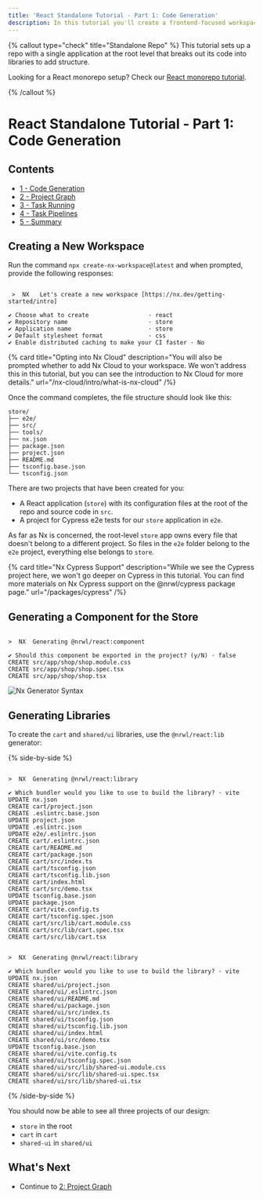 ```yaml
---
title: 'React Standalone Tutorial - Part 1: Code Generation'
description: In this tutorial you'll create a frontend-focused workspace with Nx.
---
```


{% callout type="check" title="Standalone Repo" %}
This tutorial sets up a repo with a single application at the root level that breaks out its code into libraries to add structure.

Looking for a React monorepo setup? Check our [React monorepo tutorial](/react-tutorial/1-code-generation).

{% /callout %}

# React Standalone Tutorial - Part 1: Code Generation

## Contents

- [1 - Code Generation](/react-standalone-tutorial/1-code-generation)
- [2 - Project Graph](/react-standalone-tutorial/2-project-graph)
- [3 - Task Running](/react-standalone-tutorial/3-task-running)
- [4 - Task Pipelines](/react-standalone-tutorial/4-task-pipelines)
- [5 - Summary](/react-standalone-tutorial/5-summary)

## Creating a New Workspace

Run the command `npx create-nx-workspace@latest` and when prompted, provide the following responses:

```{% command="npx create-nx-workspace@latest" path="~" %}

 >  NX   Let's create a new workspace [https://nx.dev/getting-started/intro]

✔ Choose what to create                 · react
✔ Repository name                       · store
✔ Application name                      · store
✔ Default stylesheet format             · css
✔ Enable distributed caching to make your CI faster · No
```

{% card title="Opting into Nx Cloud" description="You will also be prompted whether to add Nx Cloud to your workspace. We won't address this in this tutorial, but you can see the introduction to Nx Cloud for more details." url="/nx-cloud/intro/what-is-nx-cloud" /%}

Once the command completes, the file structure should look like this:

```treeview
store/
├── e2e/
├── src/
├── tools/
├── nx.json
├── package.json
├── project.json
├── README.md
├── tsconfig.base.json
└── tsconfig.json
```

There are two projects that have been created for you:

- A React application (`store`) with its configuration files at the root of the repo and source code in `src`.
- A project for Cypress e2e tests for our `store` application in `e2e`.

As far as Nx is concerned, the root-level `store` app owns every file that doesn't belong to a different project. So files in the `e2e` folder belong to the `e2e` project, everything else belongs to `store`.

{% card title="Nx Cypress Support" description="While we see the Cypress project here, we won't go deeper on Cypress in this tutorial. You can find more materials on Nx Cypress support on the @nrwl/cypress package page." url="/packages/cypress" /%}

## Generating a Component for the Store

```{% command="npx nx g @nrwl/react:component shop" path="~/store" %}

>  NX  Generating @nrwl/react:component

✔ Should this component be exported in the project? (y/N) · false
CREATE src/app/shop/shop.module.css
CREATE src/app/shop/shop.spec.tsx
CREATE src/app/shop/shop.tsx
```

![Nx Generator Syntax](/shared/react-standalone-tutorial/generator-syntax.svg)

## Generating Libraries

To create the `cart` and `shared/ui` libraries, use the `@nrwl/react:lib` generator:

{% side-by-side %}

```{% command="npx nx g @nrwl/react:library cart" path="~/store" %}

>  NX  Generating @nrwl/react:library

✔ Which bundler would you like to use to build the library? · vite
UPDATE nx.json
CREATE cart/project.json
CREATE .eslintrc.base.json
UPDATE project.json
UPDATE .eslintrc.json
UPDATE e2e/.eslintrc.json
CREATE cart/.eslintrc.json
CREATE cart/README.md
CREATE cart/package.json
CREATE cart/src/index.ts
CREATE cart/tsconfig.json
CREATE cart/tsconfig.lib.json
CREATE cart/index.html
CREATE cart/src/demo.tsx
UPDATE tsconfig.base.json
UPDATE package.json
CREATE cart/vite.config.ts
CREATE cart/tsconfig.spec.json
CREATE cart/src/lib/cart.module.css
CREATE cart/src/lib/cart.spec.tsx
CREATE cart/src/lib/cart.tsx
```

```{% command="npx nx g @nrwl/react:lib shared/ui" path="~/store" %}

>  NX  Generating @nrwl/react:library

✔ Which bundler would you like to use to build the library? · vite
UPDATE nx.json
CREATE shared/ui/project.json
CREATE shared/ui/.eslintrc.json
CREATE shared/ui/README.md
CREATE shared/ui/package.json
CREATE shared/ui/src/index.ts
CREATE shared/ui/tsconfig.json
CREATE shared/ui/tsconfig.lib.json
CREATE shared/ui/index.html
CREATE shared/ui/src/demo.tsx
UPDATE tsconfig.base.json
CREATE shared/ui/vite.config.ts
CREATE shared/ui/tsconfig.spec.json
CREATE shared/ui/src/lib/shared-ui.module.css
CREATE shared/ui/src/lib/shared-ui.spec.tsx
CREATE shared/ui/src/lib/shared-ui.tsx
```

{% /side-by-side %}

You should now be able to see all three projects of our design:

- `store` in the root
- `cart` in `cart`
- `shared-ui` in `shared/ui`

## What's Next

- Continue to [2: Project Graph](/react-standalone-tutorial/2-project-graph)
